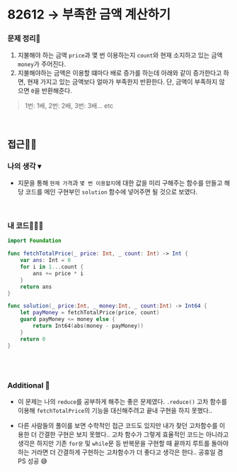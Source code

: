# 82612 → 부족한 금액 계산하기
### 문제 정리📝
1. 지불해야 하는 금액 `price`과 몇 번 이용하는지 `count`와 현재 소지하고 있는 금액 `money`가 주어진다.
2. 지불해야하는 금액은 이용할 떄마다 배로 증가를 하는데 아래와 같이 증가한다고 하면, 현재 가지고 있는 금액보다 얼마가 부족한지 반환한다. 단, 금액이 부족하지 않으면 `0`을 반환해준다.
> 1번: 1배, 2번: 2배, 3번: 3배... etc

</br>

## 접근🚶🏻
### 나의 생각 ▾
- 지문을 통해 `현재 가격`과 `몇 번 이용할지`에 대한 값을 미리 구해주는 함수를 만들고 해당 코드를 메인 구현부인 `solution` 함수에 넣어주면 될 것으로 보였다.

</br>

### 내 코드👨🏻‍💻
```swift
import Foundation

func fetchTotalPrice(_ price: Int, _ count: Int) -> Int {
    var ans: Int = 0
    for i in 1...count {
        ans += price * i
    }
    return ans
}

func solution(_ price:Int, _ money:Int, _ count:Int) -> Int64 {
    let payMoney = fetchTotalPrice(price, count)
    guard payMoney <= money else {
        return Int64(abs(money - payMoney))
    }
    return 0
}
```

</br></br>

### Additional 📂
- 이 문제는 나의 `reduce`를 공부하게 해주는 좋은 문제였다. `.reduce()` 고차 함수를 이용해 `fetchTotalPrice`의 기능을 대신해주려고 끝내 구현을 하지 못했다..

- 다른 사람들의 풀이를 보면 수학적인 접근 코드도 있지만 내가 찾던 고차함수를 이용한 더 간결한 구현은 보지 못했다.. 고차 함수가 그렇게 효율적인 코드는 아니라고 생각은 하지만 기존 `for문` 및 `while`문 등 반복문을 구현할 때 끝까지 루트를 돌아야하는 거라면 더 간결하게 구현하는 고차함수가 더 좋다고 생각은 한다.. 공휴일 겸 PS 성공 😅